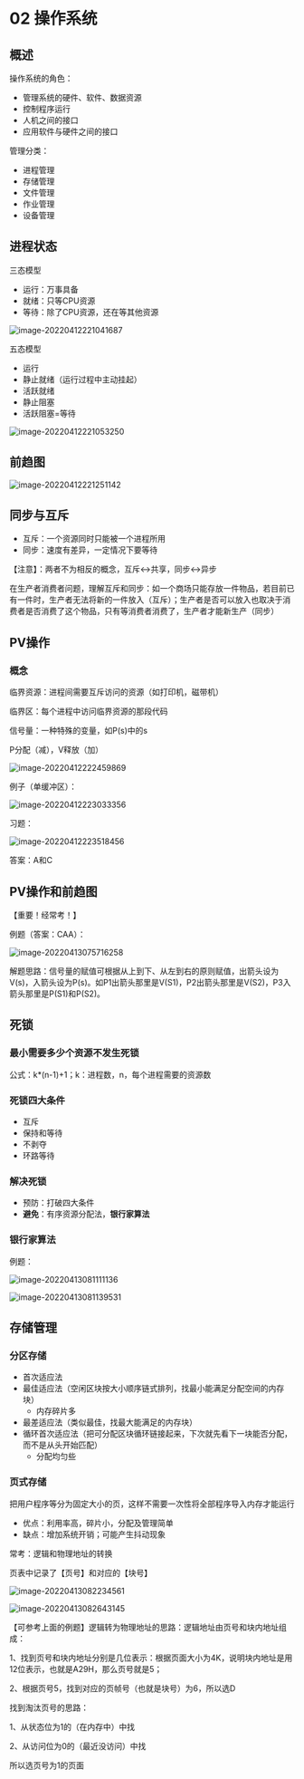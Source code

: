# 02 操作系统

## 概述

操作系统的角色：

- 管理系统的硬件、软件、数据资源
- 控制程序运行
- 人机之间的接口
- 应用软件与硬件之间的接口

管理分类：

- 进程管理
- 存储管理
- 文件管理
- 作业管理
- 设备管理

## 进程状态

三态模型

- 运行：万事具备
- 就绪：只等CPU资源
- 等待：除了CPU资源，还在等其他资源

![image-20220412221041687](http://cdn.huangxindi.com/img/image-20220412221041687.png)

五态模型

- 运行
- 静止就绪（运行过程中主动挂起）
- 活跃就绪
- 静止阻塞
- 活跃阻塞=等待

![image-20220412221053250](http://cdn.huangxindi.com/img/image-20220412221053250.png)

## 前趋图

![image-20220412221251142](http://cdn.huangxindi.com/img/image-20220412221251142.png)

## 同步与互斥

- 互斥：一个资源同时只能被一个进程所用
- 同步：速度有差异，一定情况下要等待

【注意】：两者不为相反的概念，互斥<->共享，同步<->异步

在生产者消费者问题，理解互斥和同步：如一个商场只能存放一件物品，若目前已有一件时，生产者无法将新的一件放入（互斥）；生产者是否可以放入也取决于消费者是否消费了这个物品，只有等消费者消费了，生产者才能新生产（同步）

## PV操作

### 概念

临界资源：进程间需要互斥访问的资源（如打印机，磁带机）

临界区：每个进程中访问临界资源的那段代码

信号量：一种特殊的变量，如P(s)中的s

P分配（减），V释放（加）

![image-20220412222459869](http://cdn.huangxindi.com/img/image-20220412222459869.png)

例子（单缓冲区）：

![image-20220412223033356](http://cdn.huangxindi.com/img/image-20220412223033356.png)

习题：

![image-20220412223518456](http://cdn.huangxindi.com/img/image-20220412223518456.png)

答案：A和C

## PV操作和前趋图

【重要！经常考！】

例题（答案：CAA）：

![image-20220413075716258](http://cdn.huangxindi.com/img/image-20220413075716258.png)

解题思路：信号量的赋值可根据从上到下、从左到右的原则赋值，出箭头设为V(s)，入箭头设为P(s)。如P1出箭头那里是V(S1)，P2出箭头那里是V(S2)，P3入箭头那里是P(S1)和P(S2)。

## 死锁

### 最小需要多少个资源不发生死锁

公式：k*(n-1)+1；k：进程数，n，每个进程需要的资源数

### 死锁四大条件

- 互斥
- 保持和等待
- 不剥夺
- 环路等待

### 解决死锁

- 预防：打破四大条件
- **避免**：有序资源分配法，**银行家算法**

### 银行家算法

例题：

![image-20220413081111136](http://cdn.huangxindi.com/img/image-20220413081111136.png)

![image-20220413081139531](http://cdn.huangxindi.com/img/image-20220413081139531.png)

## 存储管理

### 分区存储

- 首次适应法
- 最佳适应法（空闲区块按大小顺序链式排列，找最小能满足分配空间的内存块）
  - 内存碎片多
- 最差适应法（类似最佳，找最大能满足的内存块）
- 循环首次适应法（把可分配区块循环链接起来，下次就先看下一块能否分配，而不是从头开始匹配）
  - 分配均匀些

### 页式存储

把用户程序等分为固定大小的页，这样不需要一次性将全部程序导入内存才能运行

- 优点：利用率高，碎片小，分配及管理简单
- 缺点：增加系统开销；可能产生抖动现象

常考：逻辑和物理地址的转换

页表中记录了【页号】和对应的【块号】

![image-20220413082234561](http://cdn.huangxindi.com/img/image-20220413082234561.png)

![image-20220413082643145](http://cdn.huangxindi.com/img/image-20220413082643145.png)

【可参考上面的例题】逻辑转为物理地址的思路：逻辑地址由页号和块内地址组成：

1、找到页号和块内地址分别是几位表示：根据页面大小为4K，说明块内地址是用12位表示，也就是A29H，那么页号就是5；

2、根据页号5，找到对应的页帧号（也就是块号）为6，所以选D

找到淘汰页号的思路：

1、从状态位为1的（在内存中）中找

2、从访问位为0的（最近没访问）中找

所以选页号为1的页面























